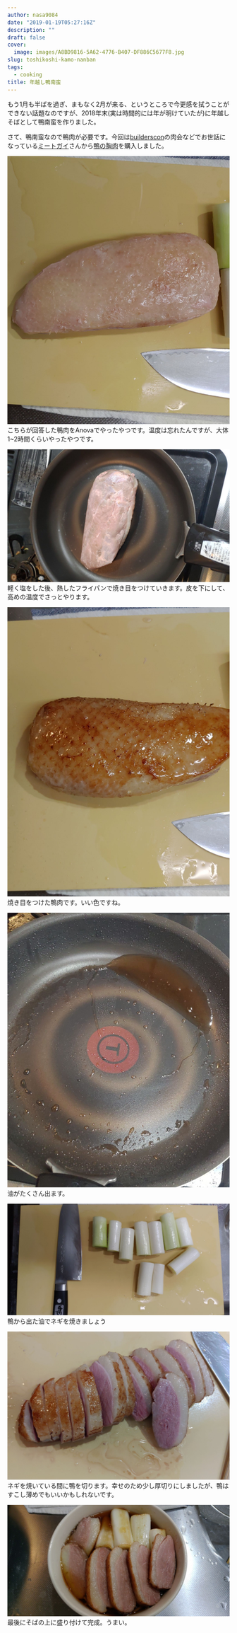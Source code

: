 ```yaml
---
author: nasa9084
date: "2019-01-19T05:27:16Z"
description: ""
draft: false
cover:
  image: images/A8BD9816-5A62-4776-B407-DF886C5677F8.jpg
slug: toshikoshi-kamo-nanban
tags:
  - cooking
title: 年越し鴨南蛮
---
```



もう1月も半ばを過ぎ、まもなく2月が来る、というところで今更感を拭うことができない話題なのですが、2018年末(実は時間的には年が明けていたが)に年越しそばとして鴨南蛮を作りました。

さて、鴨南蛮なので鴨肉が必要です。今回は[builderscon](https://builderscon.io)の肉会などでお世話になっている[ミートガイ](https://www.themeatguy.jp/ja/)さんから[鴨の胸肉](https://www.themeatguy.jp/ja/d002.html)を購入しました。

![65D353F9-A9FD-47C3-B668-9C2187DE6265-1](images/65D353F9-A9FD-47C3-B668-9C2187DE6265-1.jpg)
こちらが回答した鴨肉をAnovaでやったやつです。温度は忘れたんですが、大体1~2時間くらいやったやつです。

![FAA9912D-0EA6-4E9E-A5A5-8A5560D26F7A](images/FAA9912D-0EA6-4E9E-A5A5-8A5560D26F7A.jpg)
軽く塩をした後、熱したフライパンで焼き目をつけていきます。皮を下にして、高めの温度でさっとやります。

![4DB89241-70A4-4DE2-B504-0002B24C59CF](images/4DB89241-70A4-4DE2-B504-0002B24C59CF.jpg)
焼き目をつけた鴨肉です。いい色ですね。

![9204407A-C125-4EE4-A3DB-D7782D468D2C](images/9204407A-C125-4EE4-A3DB-D7782D468D2C.jpg)
油がたくさん出ます。

![91CA617A-F212-4EDC-BF36-C9E200797540](images/91CA617A-F212-4EDC-BF36-C9E200797540.jpg)
鴨から出た油でネギを焼きましょう

![8CD6FB38-023B-49D9-A306-AB7976FF40DA](images/8CD6FB38-023B-49D9-A306-AB7976FF40DA.jpg)
ネギを焼いている間に鴨を切ります。幸せのため少し厚切りにしましたが、鴨はすこし薄めでもいいかもしれないです。

![A8BD9816-5A62-4776-B407-DF886C5677F8-1](images/A8BD9816-5A62-4776-B407-DF886C5677F8-1.jpg)
最後にそばの上に盛り付けて完成。うまい。



